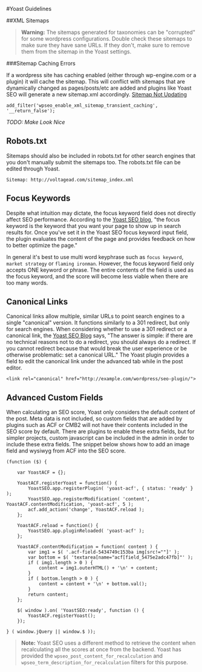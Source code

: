 #Yoast Guidelines

##XML Sitemaps

> **Warning:** The sitemaps generated for taxonomies can be "corrupted" for some wordpress configurations. Double check these sitemaps to make sure they have sane URLs. If they don't, make sure to remove them from the sitemap in the Yoast settings.

###Sitemap Caching Errors

If a wordpress site has caching enabled (either through wp-engine.com or a plugin) it will cache the sitemap. This will conflict with sitemaps that are dynamically changed as pages/posts/etc are added and plugins like Yoast SEO will generate a new sitemap.xml accordingly. [Sitemap Not Updating](http://kb.yoast.com/article/252-sitemap-does-not-update)

	add_filter('wpseo_enable_xml_sitemap_transient_caching', '__return_false');

*TODO: Make Look Nice*

## Robots.txt

Sitemaps should also be included in robots.txt for other search engines that you don't manually submit the sitemaps too. The robots.txt file can be edited through Yoast.

	Sitemap: http://voltagead.com/sitemap_index.xml

## Focus Keywords

Despite what intuition may dictate, the focus keyword field does not directly affect SEO performance. According to the [Yoast SEO blog](https://yoast.com/focus-keyword/), "the focus keyword is the keyword that you want your page to show up in search results for. Once you've set it in the Yoast SEO focus keyword input field, the plugin evaluates the content of the page and provides feedback on how to better optimize the page."

In general it's best to use multi word keyphrase such as `focus keyword`, `market strategy` or `flaming ironman`. However, the focus keyword field only accepts ONE keyword or phrase. The entire contents of the field is used as the focus keyword, and the score will become less viable when there are too many words.

## Canonical Links

Canonical links allow multiple, similar URLs to point search engines to a single "canonical" version. It functions similarly to a 301 redirect, but only for search engines. When considering whether to use a 301 redirect or a canonical link, the [Yoast SEO Blog](https://yoast.com/rel-canonical/) says, "The answer is simple: if there are no technical reasons not to do a redirect, you should always do a redirect. If you cannot redirect because that would break the user experience or be otherwise problematic: set a canonical URL." The Yoast plugin provides a field to edit the canonical link under the advanced tab while in the post editor.

	<link rel="canonical" href="http://example.com/wordpress/seo-plugin/">

## Advanced Custom Fields

When calculating an SEO score, Yoast only considers the default content of the post. Meta data is not included, so custom fields that are added by plugins such as ACF or CMB2 will not have their contents included in the SEO score by default. There are plugins to enable these extra fields, but for simpler projects, custom javascript can be included in the admin in order to include these extra fields. The snippet below shows how to add an image field and wysiwyg from ACF into the SEO score.

	(function ($) {

		var YoastACF = {};

		YoastACF.registerYoast = function() {
			YoastSEO.app.registerPlugin( 'yoast-acf', { status: 'ready' } );
			YoastSEO.app.registerModification( 'content', YoastACF.contentModification, 'yoast-acf', 5 );
			acf.add_action('change', YoastACF.reload );
		};

		YoastACF.reload = function() {
			YoastSEO.app.pluginReloaded( 'yoast-acf' );
		};

		YoastACF.contentModification = function( content ) {
			var img1 = $( '.acf-field-5434749c153ba img[src!=""]' );
			var bottom = $( 'textarea[name="acf[field_5475e2adc47fb]"' );
			if ( img1.length > 0 ) {
				content = img1.outerHTML() + '\n' + content;
			}
			if ( bottom.length > 0 ) {
				content = content + '\n' + bottom.val();
			}
			return content;
		};

		$( window ).on( 'YoastSEO:ready', function () {
			YoastACF.registerYoast();
		});

	} ( window.jQuery || window.$ ));

> **Note:** Yoast SEO uses a different method to retrieve the content when recalculating all the scores at once from the backend. Yoast has provided the `wpseo_post_content_for_recalculation` and `wpseo_term_description_for_recalculation` filters for this purpose.
